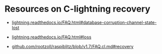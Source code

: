 # Resources on C-lightning recovery

* [lightning.readthedocs.io/FAQ.html#database-corruption-channel-state-lost](https://lightning.readthedocs.io/FAQ.html#database-corruption-channel-state-lost)

* [lightning.readthedocs.io/FAQ.html#loss](https://lightning.readthedocs.io/FAQ.html#loss)

* [github.com/rootzoll/raspiblitz/blob/v1.7/FAQ.cl.md#recovery](https://github.com/rootzoll/raspiblitz/blob/v1.7/FAQ.cl.md#recovery)